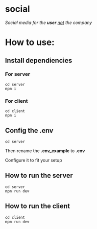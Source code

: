 # social

_Social media for the **user** <u>not</u> the company_

# How to use:

## Install dependiencies

### For server

```
cd server
npm i
```

### For client

```
cd client
npm i
```

## Config the .env

```
cd server
```

Then rename the **.env_example** to **.env**

Configure it to fit your setup

## How to run the server

```
cd server
npm run dev
```

## How to run the client

```
cd client
npm run dev
```
